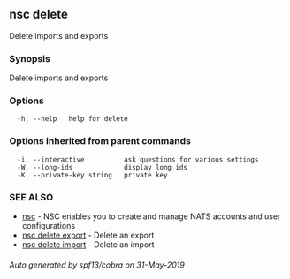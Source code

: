 ## nsc delete

Delete imports and exports

### Synopsis

Delete imports and exports

### Options

```
  -h, --help   help for delete
```

### Options inherited from parent commands

```
  -i, --interactive          ask questions for various settings
  -W, --long-ids             display long ids
  -K, --private-key string   private key
```

### SEE ALSO

* [nsc](nsc.md)	 - NSC enables you to create and manage NATS accounts and user configurations
* [nsc delete export](nsc_delete_export.md)	 - Delete an export
* [nsc delete import](nsc_delete_import.md)	 - Delete an import

###### Auto generated by spf13/cobra on 31-May-2019
